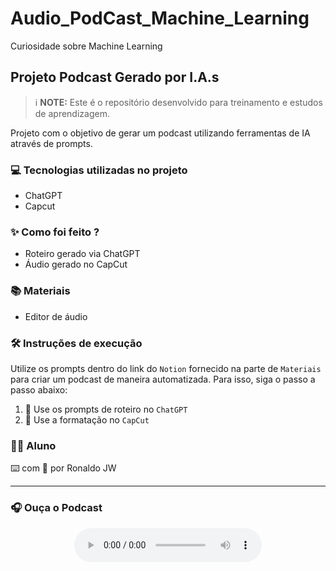 # Audio_PodCast_Machine_Learning
Curiosidade sobre Machine Learning

## Projeto Podcast Gerado por I.A.s

> ℹ️ **NOTE:** Este é o repositório desenvolvido para treinamento e estudos de aprendizagem.

Projeto com o objetivo de gerar um podcast utilizando ferramentas de IA através de prompts.

### 💻 Tecnologias utilizadas no projeto

- ChatGPT
- Capcut

### ✨ Como foi feito ?

- Roteiro gerado via ChatGPT
- Áudio gerado no CapCut

### 📚 Materiais

- Editor de áudio

### 🛠️ Instruções de execução

Utilize os prompts dentro do link do `Notion` fornecido na parte de `Materiais` para criar um podcast de maneira automatizada. Para isso, siga o passo a passo abaixo:

1. 🤖 Use os prompts de roteiro no `ChatGPT`
2. 🤖 Use a formatação no `CapCut`

### 👨‍💻 Aluno

⌨️ com 💜 por Ronaldo JW

---

### 🎧 Ouça o Podcast

<div align="center">
    <audio controls>
        <source src="Curiosidade_machine_learning.mp3" type="audio/mpeg">
[Ouça o Podcast no Google Drive https://drive.google.com/file/d/11CA0Ivi-rh_gvmhMNL-CFScQdWXjgA1M/view?usp=sharing      

    </audio>
</div>
